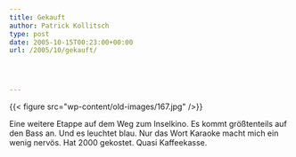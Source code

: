 ```yaml
---
title: Gekauft
author: Patrick Kollitsch
type: post
date: 2005-10-15T00:23:00+00:00
url: /2005/10/gekauft/




---
```

{{< figure src="wp-content/old-images/167.jpg" />}}

Eine weitere Etappe auf dem Weg zum Inselkino. Es kommt größtenteils auf den Bass an. Und es leuchtet blau. Nur das Wort Karaoke macht mich ein wenig nervös. Hat 2000 gekostet. Quasi Kaffeekasse.
